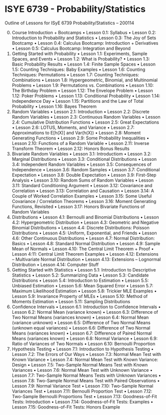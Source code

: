 # ISYE 6739 - Probability/Statistics
Outline of Lessons for ISyE 6739 Probability/Statistics – 200114

0. Course Introduction + Bootcamps
• Lesson 0.1: Syllabus
• Lesson 0.2: Introduction to Probability and Statistics
• Lesson 0.3: The Joy of Sets Bootcamp
• Lesson 0.4: Calculus Bootcamp: Introduction + Derivatives
• Lesson 0.5: Calculus Bootcamp: Integration and Beyond 
1. Getting Started with Probability
• Lesson 1.1: Experiments, Sample Spaces, and Events
• Lesson 1.2: What is Probability?
• Lesson 1.3: Basic Probability Results
• Lesson 1.4: Finite Sample Spaces
• Lesson 1.5: Counting Techniques: Baby Examples
• Lesson 1.6: Counting Techniques: Permutations
• Lesson 1.7: Counting Techniques: Combinations
• Lesson 1.8: Hypergeometric, Binomial, and Multinomial Problems
• Lesson 1.9: Permutations vs. Combinations
• Lesson 1.10: The Birthday Problem
• Lesson 1.12: The Envelope Problem
• Lesson 1.12: Poker Problems
• Lesson 1.13: Conditional Probability
• Lesson 1.14: Independence Day
• Lesson 1.15: Partitions and the Law of Total Probability
• Lesson 1.16: Bayes Theorem
2. Random Variables
• Lesson 2.1: Introduction
• Lesson 2.2: Discrete Random Variables 
• Lesson 2.3: Continuous Random Variables 
• Lesson 2.4: Cumulative Distribution Functions 
• Lesson 2.5: Great Expectations
• Lesson 2.6: LOTUS, Moments, and Variance 
• Lesson 2.7: Approximations to E[h(X)] and Var(h(X))
• Lesson 2.8: Moment Generating Functions 
• Lesson 2.9: Some Probability Inequalities 
• Lesson 2.10: Functions of a Random Variable
• Lesson 2.11: Inverse Transform Theorem
• Lesson 2.12: Honors Bonus Results
3. Bivariate Random Variables 
• Lesson 3.1: Introductiom
• Lesson 3.2: Marginal Distributions
• Lesson 3.3: Conditional Distributions 
• Lesson 3.4: Independent Random Variables 
• Lesson 3.5: Consequences of Independence
• Lesson 3.6: Random Samples
• Lesson 3.7: Conditional Expectation 
• Lesson 3.8: Double Expectation
• Lesson 3.9: First-Step Analysis
• Lesson 3.10: Random Sums of Random Variables
• Lesson 3.11: Standard Conditioning Argument
• Lesson 3.12: Covariance and Correlation
• Lesson 3.13: Correlation and Causation
• Lesson 3.14: A Couple of Worked Correlation Examples 
• Lesson 3.15: Some Useful Covariance / Correlation Theorems 
• Lesson 3.16: Moment Generating Functions, Revisited 
• Lesson 3.17: Honors Bivariate Functions of Random Variables 
4. Distributions
• Lesson 4.1: Bernoulli and Binomial Distributions
• Lesson 4.2: Hypergeometric Distribution
• Lesson 4.3: Geometric and Negative Binomial Distributions
• Lesson 4.4: Discrete Distributions: Poisson Distributions
• Lesson 4.5: Uniform, Exponential, and Friends
• Lesson 4.6: Other Continuous Distributions
• Lesson 4.7: Normal Distribution: Basics
• Lesson 4.8: Standard Normal Distribution
• Lesson 4.9: Sample Mean of Normals
• Lesson 4.10: The Central Limit Theorem + Proof
• Lesson 4:11: Central Limit Theorem Examples
• Lesson 4.12: Extensions – Multivariate Normal Distribution
• Lesson 4.13: Extensions – Lognormal Distribution
• Lesson 4.14: Computer Stuff
5. Getting Started with Statistics
• Lesson 5.1: Introduction to Descriptive Statistics
• Lesson 5.2: Summarizing Data
• Lesson 5.3: Candidate Distributions
• Lesson 5.4: Introduction to Estimation
• Lesson 5.5: Unbiased Estimation
• Lesson 5.6: Mean Squared Error
• Lesson 5.7: Maximum Likelihood Estimation
• Lesson 5.8: Trickier MLE Examples
• Lesson 5.9: Invariance Property of MLEs
• Lesson 5.10: Method of Moments Estimation
• Lesson 5.11: Sampling Distributions
6. Confidence Intervals
• Lesson 6.1: Introduction to Confidence Intervals
• Lesson 6.2: Normal Mean (variance known)
• Lesson 6.3: Difference of Two Normal Means (variances known)
• Lesson 6.4: Normal Mean (variance unknown)
• Lesson 6.5: Difference of Two Normal Means (unknown equal variances)
• Lesson 6.6: Difference of Two Normal Means (variances known)
• Lesson 6.7: Difference of Paired Normal Means (variances known)
• Lesson 6.8: Normal Variance
• Lesson 6.9: Ratio of Variances of Two Normals
• Lesson 6.10: Bernoulli Proportion
7. Hypothesis Testing
• Lesson 7.1: Introduction to Hypothesis Testing
• Lesson 7.2: The Errors of Our Ways
• Lesson 7.3: Normal Mean Test with Known Variance 
• Lesson 7.4: Normal Mean Test with Known Variance: Design
• Lesson 7.5: Two-Sample Normal Means Test with Known Variances
• Lesson 7.6: Normal Mean Test with Unknown Variance 
• Lesson 7.7: Two-Sample Normal Means Tests with Unknown Variances
• Lesson 7.8: Two-Sample Normal Means Test with Paired Observations
• Lesson 7.9: Normal Variance Test
• Lesson 7.10: Two-Sample Normal Variances Test
• Lesson 7.11: Bernoulli Proportion Test
• Lesson 7.12: Two-Sample Bernoulli Proportions Test
• Lesson 7.13: Goodness-of-Fit Tests: Introduction
• Lesson 7.14: Goodness-of-Fit Tests: Examples
• Lesson 7.15: Goodness-of-Fit Tests: Honors Example
